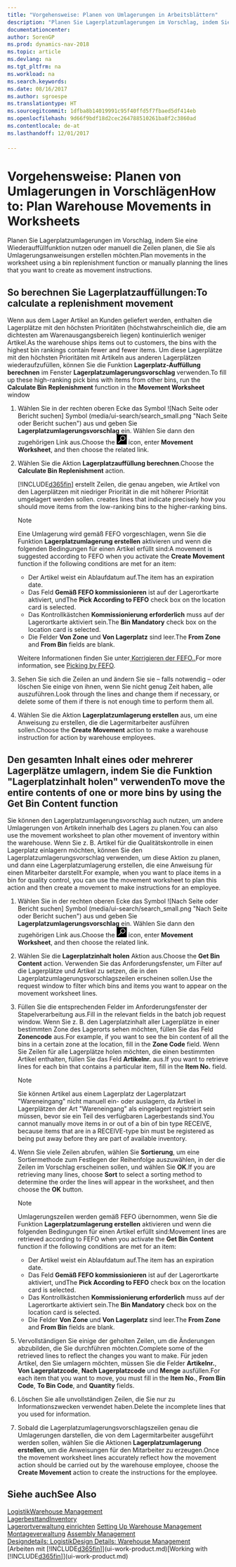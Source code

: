 ```yaml
---
title: "Vorgehensweise: Planen von Umlagerungen in Arbeitsblättern"
description: "Planen Sie Lagerplatzumlagerungen im Vorschlag, indem Sie eine Wiederauffüllfunktion nutzen oder manuell die Zeilen planen, die Sie als Umlagerungsanweisungen erstellen möchten."
documentationcenter: 
author: SorenGP
ms.prod: dynamics-nav-2018
ms.topic: article
ms.devlang: na
ms.tgt_pltfrm: na
ms.workload: na
ms.search.keywords: 
ms.date: 08/16/2017
ms.author: sgroespe
ms.translationtype: HT
ms.sourcegitcommit: 1dfba8b14019991c95f40ffd5f7fbaed5df414eb
ms.openlocfilehash: 9d66f9bdf18d2cec264788510261ba8f2c3860ad
ms.contentlocale: de-at
ms.lasthandoff: 12/01/2017

---
```

# <a name="how-to-plan-warehouse-movements-in-worksheets"></a><span data-ttu-id="8d5ae-103">Vorgehensweise: Planen von Umlagerungen in Vorschlägen</span><span class="sxs-lookup"><span data-stu-id="8d5ae-103">How to: Plan Warehouse Movements in Worksheets</span></span>
<span data-ttu-id="8d5ae-104">Planen Sie Lagerplatzumlagerungen im Vorschlag, indem Sie eine Wiederauffüllfunktion nutzen oder manuell die Zeilen planen, die Sie als Umlagerungsanweisungen erstellen möchten.</span><span class="sxs-lookup"><span data-stu-id="8d5ae-104">Plan movements in the worksheet using a bin replenishment function or manually planning the lines that you want to create as movement instructions.</span></span>  

## <a name="to-calculate-a-replenishment-movement"></a><span data-ttu-id="8d5ae-105">So berechnen Sie Lagerplatzauffüllungen:</span><span class="sxs-lookup"><span data-stu-id="8d5ae-105">To calculate a replenishment movement</span></span>  
<span data-ttu-id="8d5ae-106">Wenn aus dem Lager Artikel an Kunden geliefert werden, enthalten die Lagerplätze mit den höchsten Prioritäten (höchstwahrscheinlich die, die am dichtesten am Warenausgangsbereich liegen) kontinuierlich weniger Artikel.</span><span class="sxs-lookup"><span data-stu-id="8d5ae-106">As the warehouse ships items out to customers, the bins with the highest bin rankings contain fewer and fewer items.</span></span> <span data-ttu-id="8d5ae-107">Um diese Lagerplätze mit den höchsten Prioritäten mit Artikeln aus anderen Lagerplätzen wiederaufzufüllen, können Sie die Funktion **Lagerplatz-Auffüllung berechnen** im Fenster **Lagerplatzumlagerungsvorschlag** verwenden.</span><span class="sxs-lookup"><span data-stu-id="8d5ae-107">To fill up these high-ranking pick bins with items from other bins, run the **Calculate Bin Replenishment** function in the **Movement Worksheet** window</span></span>

1.  <span data-ttu-id="8d5ae-108">Wählen Sie in der rechten oberen Ecke das Symbol ![Nach Seite oder Bericht suchen] Symbol (media/ui-search/search_small.png "Nach Seite oder Bericht suchen") aus und geben Sie **Lagerplatzumlagerungsvorschlag** ein. Wählen Sie dann den zugehörigen Link aus.</span><span class="sxs-lookup"><span data-stu-id="8d5ae-108">Choose the ![Search for Page or Report](media/ui-search/search_small.png "Search for Page or Report icon") icon, enter **Movement Worksheet**, and then choose the related link.</span></span>  
2.  <span data-ttu-id="8d5ae-109">Wählen Sie die Aktion **Lagerplatzauffüllung berechnen**.</span><span class="sxs-lookup"><span data-stu-id="8d5ae-109">Choose the **Calculate Bin Replenishment** action.</span></span>  

    [!INCLUDE[d365fin](includes/d365fin_md.md)]<span data-ttu-id="8d5ae-110"> erstellt Zeilen, die genau angeben, wie Artikel von den Lagerplätzen mit niedriger Priorität in die mit höherer Priorität umgelagert werden sollen.</span><span class="sxs-lookup"><span data-stu-id="8d5ae-110"> creates lines that indicate precisely how you should move items from the low-ranking bins to the higher-ranking bins.</span></span>  

    > [!NOTE]  
    >  <span data-ttu-id="8d5ae-111">Eine Umlagerung wird gemäß FEFO vorgeschlagen, wenn Sie die Funktion **Lagerplatzumlagerung erstellen** aktivieren und wenn die folgenden Bedingungen für einen Artikel erfüllt sind:</span><span class="sxs-lookup"><span data-stu-id="8d5ae-111">A movement is suggested according to FEFO when you activate the **Create Movement** function if the following conditions are met for an item:</span></span>  
    >   
    >  -   <span data-ttu-id="8d5ae-112">Der Artikel weist ein Ablaufdatum auf.</span><span class="sxs-lookup"><span data-stu-id="8d5ae-112">The item has an expiration date.</span></span>  
    > -   <span data-ttu-id="8d5ae-113">Das Feld **Gemäß FEFO kommissionieren** ist auf der Lagerortkarte aktiviert, und</span><span class="sxs-lookup"><span data-stu-id="8d5ae-113">The **Pick According to FEFO** check box on the location card is selected.</span></span>  
    > -   <span data-ttu-id="8d5ae-114">Das Kontrollkästchen **Kommissionierung erforderlich** muss auf der Lagerortkarte aktiviert sein.</span><span class="sxs-lookup"><span data-stu-id="8d5ae-114">The **Bin Mandatory** check box on the location card is selected.</span></span>  
    > -   <span data-ttu-id="8d5ae-115">Die Felder **Von Zone** und **Von Lagerplatz** sind leer.</span><span class="sxs-lookup"><span data-stu-id="8d5ae-115">The **From Zone** and **From Bin** fields are blank.</span></span>  

    <span data-ttu-id="8d5ae-116">Weitere Informationen finden Sie unter[ Korrigieren der FEFO..](warehouse-picking-by-fefo.md)</span><span class="sxs-lookup"><span data-stu-id="8d5ae-116">For more information, see [Picking by FEFO](warehouse-picking-by-fefo.md).</span></span>  

3.  <span data-ttu-id="8d5ae-117">Sehen Sie sich die Zeilen an und ändern Sie sie – falls notwendig – oder löschen Sie einige von ihnen, wenn Sie nicht genug Zeit haben, alle auszuführen.</span><span class="sxs-lookup"><span data-stu-id="8d5ae-117">Look through the lines and change them if necessary, or delete some of them if there is not enough time to perform them all.</span></span>  
4.  <span data-ttu-id="8d5ae-118">Wählen Sie die Aktion **Lagerplatzumlagerung erstellen** aus, um eine Anweisung zu erstellen, die die Lagermitarbeiter ausführen sollen.</span><span class="sxs-lookup"><span data-stu-id="8d5ae-118">Choose the **Create Movement** action to make a warehouse instruction for action by warehouse employees.</span></span>  

## <a name="to-move-the-entire-contents-of-one-or-more-bins-by-using-the-get-bin-content-function"></a><span data-ttu-id="8d5ae-119">Den gesamten Inhalt eines oder mehrerer Lagerplätze umlagern, indem Sie die Funktion "Lagerplatzinhalt holen" verwenden</span><span class="sxs-lookup"><span data-stu-id="8d5ae-119">To move the entire contents of one or more bins by using the Get Bin Content function</span></span>  
<span data-ttu-id="8d5ae-120">Sie können den Lagerplatzumlagerungsvorschlag auch nutzen, um andere Umlagerungen von Artikeln innerhalb des Lagers zu planen.</span><span class="sxs-lookup"><span data-stu-id="8d5ae-120">You can also use the movement worksheet to plan other movement of inventory within the warehouse.</span></span> <span data-ttu-id="8d5ae-121">Wenn Sie z. B. Artikel für die Qualitätskontrolle in einen Lagerplatz einlagern möchten, können Sie den Lagerplatzumlagerungsvorschlag verwenden, um diese Aktion zu planen, und dann eine Lagerplatzumlagerung erstellen, die eine Anweisung für einen Mitarbeiter darstellt.</span><span class="sxs-lookup"><span data-stu-id="8d5ae-121">For example, when you want to place items in a bin for quality control, you can use the movement worksheet to plan this action and then create a movement to make instructions for an employee.</span></span>  

1.  <span data-ttu-id="8d5ae-122">Wählen Sie in der rechten oberen Ecke das Symbol ![Nach Seite oder Bericht suchen] Symbol (media/ui-search/search_small.png "Nach Seite oder Bericht suchen") aus und geben Sie **Lagerplatzumlagerungsvorschlag** ein. Wählen Sie dann den zugehörigen Link aus.</span><span class="sxs-lookup"><span data-stu-id="8d5ae-122">Choose the ![Search for Page or Report](media/ui-search/search_small.png "Search for Page or Report icon") icon, enter **Movement Worksheet**, and then choose the related link.</span></span>  
2.  <span data-ttu-id="8d5ae-123">Wählen Sie die **Lagerplatzinhalt holen** Aktion aus.</span><span class="sxs-lookup"><span data-stu-id="8d5ae-123">Choose the **Get Bin Content** action.</span></span> <span data-ttu-id="8d5ae-124">Verwenden Sie das Anforderungsfenster, um Filter auf die Lagerplätze und Artikel zu setzen, die in den Lagerplatzumlagerungsvorschlagszeilen erscheinen sollen.</span><span class="sxs-lookup"><span data-stu-id="8d5ae-124">Use the request window to filter which bins and items you want to appear on the movement worksheet lines.</span></span>  
3.  <span data-ttu-id="8d5ae-125">Füllen Sie die entsprechenden Felder im Anforderungsfenster der Stapelverarbeitung aus.</span><span class="sxs-lookup"><span data-stu-id="8d5ae-125">Fill in the relevant fields in the batch job request window.</span></span> <span data-ttu-id="8d5ae-126">Wenn Sie z. B. den Lagerplatzinhalt aller Lagerplätze in einer bestimmten Zone des Lagerorts sehen möchten, füllen Sie das Feld **Zonencode** aus.</span><span class="sxs-lookup"><span data-stu-id="8d5ae-126">For example, if you want to see the bin content of all the bins in a certain zone at the location, fill in the **Zone Code** field.</span></span> <span data-ttu-id="8d5ae-127">Wenn Sie Zeilen für alle Lagerplätze holen möchten, die einen bestimmten Artikel enthalten, füllen Sie das Feld **Artikelnr.** aus.</span><span class="sxs-lookup"><span data-stu-id="8d5ae-127">If you want to retrieve lines for each bin that contains a particular item, fill in the **Item No.** field.</span></span>  

    > [!NOTE]  
    >  <span data-ttu-id="8d5ae-128">Sie können Artikel aus einem Lagerplatz der Lagerplatzart "Wareneingang" nicht manuell ein- oder auslagern, da Artikel in Lagerplätzen der Art "Wareneingang" als eingelagert registriert sein müssen, bevor sie ein Teil des verfügbaren Lagerbestands sind.</span><span class="sxs-lookup"><span data-stu-id="8d5ae-128">You cannot manually move items in or out of a bin of bin type RECEIVE, because items that are in a RECEIVE-type bin must be registered as being put away before they are part of available inventory.</span></span>  

4.  <span data-ttu-id="8d5ae-129">Wenn Sie viele Zeilen abrufen, wählen Sie **Sortierung**, um eine Sortiermethode zum Festlegen der Reihenfolge auszuwählen, in der die Zeilen im Vorschlag erscheinen sollen, und wählen Sie **OK**.</span><span class="sxs-lookup"><span data-stu-id="8d5ae-129">If you are retrieving many lines, choose **Sort** to select a sorting method to determine the order the lines will appear in the worksheet, and then choose the **OK** button.</span></span>  

    > [!NOTE]  
    >  <span data-ttu-id="8d5ae-130">Umlagerungszeilen werden gemäß FEFO übernommen, wenn Sie die Funktion **Lagerplatzumlagerung erstellen** aktivieren und wenn die folgenden Bedingungen für einen Artikel erfüllt sind:</span><span class="sxs-lookup"><span data-stu-id="8d5ae-130">Movement lines are retrieved according to FEFO when you activate the **Get Bin Content** function if the following conditions are met for an item:</span></span>  
    >   
    >  -   <span data-ttu-id="8d5ae-131">Der Artikel weist ein Ablaufdatum auf.</span><span class="sxs-lookup"><span data-stu-id="8d5ae-131">The item has an expiration date.</span></span>  
    > -   <span data-ttu-id="8d5ae-132">Das Feld **Gemäß FEFO kommissionieren** ist auf der Lagerortkarte aktiviert, und</span><span class="sxs-lookup"><span data-stu-id="8d5ae-132">The **Pick According to FEFO** check box on the location card is selected.</span></span>  
    > -   <span data-ttu-id="8d5ae-133">Das Kontrollkästchen **Kommissionierung erforderlich** muss auf der Lagerortkarte aktiviert sein.</span><span class="sxs-lookup"><span data-stu-id="8d5ae-133">The **Bin Mandatory** check box on the location card is selected.</span></span>  
    > -   <span data-ttu-id="8d5ae-134">Die Felder **Von Zone** und **Von Lagerplatz** sind leer.</span><span class="sxs-lookup"><span data-stu-id="8d5ae-134">The **From Zone** and **From Bin** fields are blank.</span></span>  

5.  <span data-ttu-id="8d5ae-135">Vervollständigen Sie einige der geholten Zeilen, um die Änderungen abzubilden, die Sie durchführen möchten.</span><span class="sxs-lookup"><span data-stu-id="8d5ae-135">Complete some of the retrieved lines to reflect the changes you want to make.</span></span> <span data-ttu-id="8d5ae-136">Für jeden Artikel, den Sie umlagern möchten, müssen Sie die Felder **Artikelnr.**, **Von Lagerplatzcode**, **Nach Lagerplatzcode** und **Menge** ausfüllen.</span><span class="sxs-lookup"><span data-stu-id="8d5ae-136">For each item that you want to move, you must fill in the **Item No.**, **From Bin Code**, **To Bin Code**, and **Quantity** fields.</span></span>  
6.  <span data-ttu-id="8d5ae-137">Löschen Sie alle unvollständigen Zeilen, die Sie nur zu Informationszwecken verwendet haben.</span><span class="sxs-lookup"><span data-stu-id="8d5ae-137">Delete the incomplete lines that you used for information.</span></span>  
7.  <span data-ttu-id="8d5ae-138">Sobald die Lagerplatzumlagerungsvorschlagszeilen genau die Umlagerungen darstellen, die von dem Lagermitarbeiter ausgeführt werden sollen, wählen Sie die Aktionen **Lagerplatzumlagerung erstellen**, um die Anweisungen für den Mitarbeiter zu erzeugen.</span><span class="sxs-lookup"><span data-stu-id="8d5ae-138">Once the movement worksheet lines accurately reflect how the movement action should be carried out by the warehouse employee, choose the **Create Movement** action to create the instructions for the employee.</span></span>  

## <a name="see-also"></a><span data-ttu-id="8d5ae-139">Siehe auch</span><span class="sxs-lookup"><span data-stu-id="8d5ae-139">See Also</span></span>  
[<span data-ttu-id="8d5ae-140">Logistik</span><span class="sxs-lookup"><span data-stu-id="8d5ae-140">Warehouse Management</span></span>](warehouse-manage-warehouse.md)  
[<span data-ttu-id="8d5ae-141">Lagerbesttand</span><span class="sxs-lookup"><span data-stu-id="8d5ae-141">Inventory</span></span>](inventory-manage-inventory.md)  
<span data-ttu-id="8d5ae-142">[Lagerortverwaltung einrichten](warehouse-setup-warehouse.md)   </span><span class="sxs-lookup"><span data-stu-id="8d5ae-142">[Setting Up Warehouse Management](warehouse-setup-warehouse.md)   </span></span>  
<span data-ttu-id="8d5ae-143">[Montageverwaltung](assembly-assemble-items.md)  </span><span class="sxs-lookup"><span data-stu-id="8d5ae-143">[Assembly Management](assembly-assemble-items.md)  </span></span>  
[<span data-ttu-id="8d5ae-144">Designdetails: Logistik</span><span class="sxs-lookup"><span data-stu-id="8d5ae-144">Design Details: Warehouse Management</span></span>](design-details-warehouse-management.md)  
<span data-ttu-id="8d5ae-145">[Arbeiten mit [!INCLUDE[d365fin](includes/d365fin_md.md)]](ui-work-product.md)</span><span class="sxs-lookup"><span data-stu-id="8d5ae-145">[Working with [!INCLUDE[d365fin](includes/d365fin_md.md)]](ui-work-product.md)</span></span>

